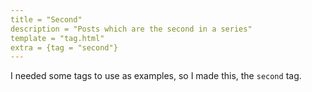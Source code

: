 ```yaml
---
title = "Second"
description = "Posts which are the second in a series"
template = "tag.html"
extra = {tag = "second"}
---
```


I needed some tags to use as examples, so I made this, the `second` tag.